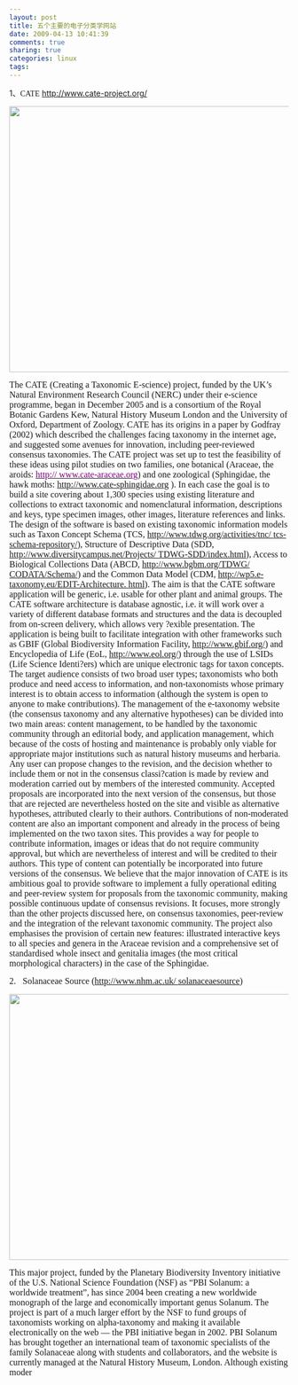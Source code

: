 ```yaml
---
layout: post
title: 五个主要的电子分类学网站
date: 2009-04-13 10:41:39
comments: true
sharing: true
categories: linux
tags: 
---
```


<p>
1、<span style="font-size: 10.5pt; font-family: 'Times New Roman','serif'">CATE</span> <a href="http://www.cate-project.org/">http://www.cate-project.org/</a> 
</p>
<p>
<span style="font-size: 10.5pt; font-family: 'Times New Roman','serif'"></span>
</p>
<p>
<img src="/Blogs/image.axd?picture=2009%2f4%2f2009-04-13_103401.png" alt="" width="542" height="480" /> 
</p>
<span style="font-size: 12pt"><font face="Times New Roman">The CATE (Creating a Taxonomic E-science) project, funded by the UK&rsquo;s Natural Environment Research Council (NERC) under their e-science programme, be&shy;gan in December 2005 and is a consortium of the Royal Botanic Gardens Kew, Natural History Museum London and the University of Oxford, Department of Zoology. CATE has its origins in a paper by Godfray (2002) which described the challenges facing taxonomy in the internet age, and suggested some avenues for innovation, including peer-reviewed consensus taxon&shy;omies. The CATE project was set up to test the feasibility of these ideas using pilot studies on two families, one botanical (Araceae, the aroids: </font><a href="http://www.cate-araceae.org/"><font face="Times New Roman" color="#800080">http:// </font></a><a href="http://www.cate-araceae.org/"><font face="Times New Roman" color="#800080">www.cate-araceae.org</font></a><font face="Times New Roman">) and one zoological (Sphingidae, the hawk moths: </font><a href="http://www.cate-sphingidae.org/"><font face="Times New Roman">http://www.cate-sphingidae.org</font></a><font face="Times New Roman"> ). In each case the goal is to build a site covering about 1,300 species using existing literature and collections to extract taxonomic and nomenclatural information, descriptions and keys, type specimen images, other images, literature references and links. </font></span><span style="font-size: 12pt"><font face="Times New Roman">The design of the software is based on existing taxonomic information models such as Taxon Concept Schema (TCS, </font><a href="http://www.tdwg.org/activities/tnc/tcs-schema-repository/"><font face="Times New Roman">http://www.tdwg.org/activities/tnc/ </font></a><a href="http://www.tdwg.org/activities/tnc/tcs-schema-repository/"><font face="Times New Roman">tcs-schema-repository/</font></a><font face="Times New Roman">), Structure of Descriptive Data (SDD, </font><a href="http://www.diversitycampus.net/Projects/TDWG-SDD/index.html"><font face="Times New Roman">http://www.diversitycampus.net/Projects/ </font></a><a href="http://www.diversitycampus.net/Projects/TDWG-SDD/index.html"><font face="Times New Roman">TDWG-SDD/index.html</font></a><font face="Times New Roman">), Access to Biological Collec&shy;tions Data (ABCD, </font><a href="http://www.bgbm.org/TDWG/CODATA/Schema/"><font face="Times New Roman">http://www.bgbm.org/TDWG/ </font></a><a href="http://www.bgbm.org/TDWG/CODATA/Schema/"><font face="Times New Roman">CODATA/Schema/</font></a><font face="Times New Roman">) and the Common Data Model (CDM, </font><a href="http://wp5.e-taxonomy.eu/EDIT-Architecture.html"><font face="Times New Roman">http://wp5.e-taxonomy.eu/EDIT-Architecture. </font></a><a href="http://wp5.e-taxonomy.eu/EDIT-Architecture.html"><font face="Times New Roman">html</font></a><font face="Times New Roman">). The aim is that the CATE software application will be generic, i.e. usable for other plant and animal groups. The CATE software architecture is database agnostic, i.e. it will work over a variety of different database formats and structures and the data is decoupled from on-screen delivery, which allows very ?exible presentation. The application is being built to facilitate integration with other frameworks such as GBIF (Global Biodiversity Information Facility, </font><a href="http://www.gbif.org/"><font face="Times New Roman">http://www.gbif.org/</font></a><font face="Times New Roman">) and Encyclopedia of Life (EoL, </font><a href="http://www.eol.org/"><font face="Times New Roman">http://www.eol.org/</font></a><font face="Times New Roman">) through the use of LSIDs (Life Science Identi?ers) which are unique electronic tags for taxon concepts. </font></span><span style="font-size: 12pt"><font face="Times New Roman">The target audience consists of two broad user types; taxonomists who both produce and need access to information, and non-taxonomists whose primary inter&shy;est is to obtain access to information (although the system is open to anyone to make contributions). The management of the e-taxonomy website (the consensus taxonomy and any alternative hypotheses) can be divided into two main areas: content management, to be handled by the taxonomic community through an editorial body, and application management, which because of the costs of hosting and maintenance is probably only viable for appropriate major institutions such as natural history museums and herbaria. </font></span><span style="font-size: 12pt"><font face="Times New Roman">Any user can propose changes to the revision, and the decision whether to include them or not in the consensus classi?cation is made by review and modera&shy;tion carried out by members of the interested commu&shy;nity. Accepted proposals are incorporated into the next version of the consensus, but those that are rejected are nevertheless hosted on the site and visible as alternative hypotheses, attributed clearly to their authors. </font></span><span style="font-size: 12pt"><font face="Times New Roman">Contributions of non-moderated content are also an important component and already in the process of being implemented on the two taxon sites. This provides a way for people to contribute information, images or ideas that do not require community approval, but which are nevertheless of interest and will be credited to their authors. This type of content can potentially be incorporated into future versions of the consensus. </font></span><span style="font-size: 12pt"><font face="Times New Roman">We believe that the major innovation of CATE is its ambitious goal to provide software to implement a fully operational editing and peer-review system for proposals from the taxonomic community, making possible continuous update of consensus revisions. It focuses, more strongly than the other projects dis&shy;cussed here, on consensus taxonomies, peer-review and the integration of the relevant taxonomic com&shy;munity. The project also emphasises the provision of certain new features: illustrated interactive keys to all species and genera in the Araceae revision and a comprehensive set of standardised whole insect and genitalia images (the most critical morphological characters) in the case of the Sphingidae. </font></span>
<p>
<span style="font-size: 12pt; font-family: 'Times New Roman','serif'">2. <span>&nbsp; </span>Solanaceae Source (<a href="http://www.nhm.ac.uk/solanaceaesource">http://www.nhm.ac.uk/ </a><a href="http://www.nhm.ac.uk/solanaceaesource">solanaceaesource</a>)</span> 
</p>
<p>
<span style="font-size: 12pt; font-family: 'Times New Roman','serif'"></span>
</p>
<p>
<img src="/Blogs/image.axd?picture=2009%2f4%2f2009-04-13_104139.png" alt="" width="558" height="480" /> 
</p>
<span style="font-size: 12pt"><font face="Times New Roman">This major project, funded by the Planetary Biodiver&shy;sity Inventory initiative of the U.S. National Science Foundation (NSF) as &ldquo;PBI Solanum: a worldwide treatment&rdquo;, has since 2004 been creating a new worldwide monograph of the large and economically important genus Solanum. The project is part of a much larger effort by the NSF to fund groups of taxonomists working on alpha-taxonomy and making it available electronically on the web &mdash; the PBI initiative began in 2002. PBI Solanum has brought together an international team of taxonomic special&shy;ists of the family Solanaceae along with students and collaborators, and the website is currently managed at the Natural History Museum, London. Although existing moder